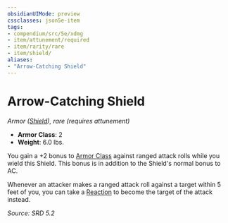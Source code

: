 ```yaml
---
obsidianUIMode: preview
cssclasses: json5e-item
tags:
- compendium/src/5e/xdmg
- item/attunement/required
- item/rarity/rare
- item/shield/
aliases: 
- "Arrow-Catching Shield"
---
```

# Arrow-Catching Shield
*Armor ([Shield](shield-xphb.md)), rare (requires attunement)*  

- **Armor Class**: 2
- **Weight**: 6.0 lbs.

You gain a +2 bonus to [Armor Class](armor-class-xphb.md) against ranged attack rolls while you wield this Shield. This bonus is in addition to the Shield's normal bonus to AC.

Whenever an attacker makes a ranged attack roll against a target within 5 feet of you, you can take a [Reaction](reaction-xphb.md) to become the target of the attack instead.

*Source: SRD 5.2*